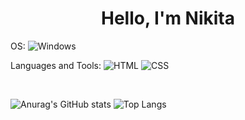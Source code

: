 <h1 align="center">Hello, I'm Nikita</h1>

OS: ![Windows](https://img.shields.io/badge/Windows-6495ED?style=for-the-badge&logo=windows&logoColor=white)

Languages and Tools: ![HTML](https://img.shields.io/badge/HTML5-7CFC00?style=for-the-badge&logo=html5&logoColor=white)
![CSS](https://img.shields.io/badge/CSS3-FF8C00?style=for-the-badge&logo=css3&logoColor=white)

<br />

![Anurag's GitHub stats](https://github-readme-stats.vercel.app/api?username=nickruden&show_icons=true&theme=dark)
![Top Langs](https://github-readme-stats.vercel.app/api/top-langs/?username=nickruden&theme=dark&show_icons=true)

